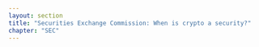 ```yaml
---
layout: section
title: "Securities Exchange Commission: When is crypto a security?"
chapter: "SEC"
---
```

